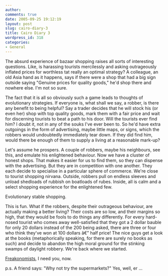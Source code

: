 ```yaml
---
author:
comments: true
date: 2005-09-25 19:12:19
layout: post
slug: cairo-diary-3
title: Cairo Diary 3
wordpress_id: 318
categories:
- General
---
```


The absurd experience of bazaar shopping raises all sorts of interesting questions. Like, is harassing tourists mercilessly and asking outrageously inflated prices for worthless tat really an optimal strategy? A colleague, an old Asia hand as it happens, says if there were a shop that had a big sign outside saying "Genuine prices for quality goods," he'd shop there and nowhere else. I'm not so sure.

The fact that it is all so obviously such a game leads to thoughts of evolutionary strategies. If everyone is, what shall we say, a robber, is there any benefit to being helpful? Say a trader decides that he will stock his (or even her) shop with top quality goods, mark them with a fair price and wait for discerning tourists to beat a path to his door. Will the tourists ever find him? I doubt it, not in any of the souks I've ever been to. So he'd have extra outgoings in the form of advertising, maybe little maps, or signs, which the robbers would undoubtedly immediately tear down. If they did find him, would there be enough of them to supply a living at a reasonable mark-up?

Let's assume he prospers. A couple of robbers, maybe his neighbours, see this, and emulate his enlightened behaviour. Now we have a cluster of honest shops. That makes it easier for us to find them, so they can dispense with the advertising. But they are in competition with one another. They each decide to specialise in a particular sphere of commerce. We're close to tourist shopping nirvana. Outside, robbers pull on endless sleeves and unload shedloads of rubbish on boatloads of rubes. Inside, all is calm and a select shopping experience for the enlightened few.

Evolutionary stable shopping.

This is fun. What if the robbers, despite their outrageous behaviour, are actually making a better living? Their costs are so low, and their margins so high, that they would be fools to do things any differently. For every hard-nosed tourist who comes away well-satisfied that they got a 2 dollar bauble for only 20 dollars instead of the 200 being asked, there are three or four who think they've won at 100 dollars â€” half price! The nice guys get a look at the books (metaphorically speaking, for there are surely no books as such) and decide to abandon the high moral ground for the stinking swamps of  daylight robbery. We're back where we started.

[Freakonomists](http://www.freakonomics.com/blog.php), I need you, now.

p.s. A friend says: "Why not try the supermarkets?" Yes, well, er ...

